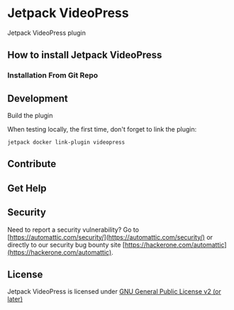 # Jetpack VideoPress

Jetpack VideoPress plugin

## How to install Jetpack VideoPress

### Installation From Git Repo

## Development

Build the plugin

When testing locally, the first time, don't forget to link the plugin:

```cli
jetpack docker link-plugin videopress
```

## Contribute

## Get Help

## Security

Need to report a security vulnerability? Go to [https://automattic.com/security/](https://automattic.com/security/) or directly to our security bug bounty site [https://hackerone.com/automattic](https://hackerone.com/automattic).

## License

Jetpack VideoPress is licensed under [GNU General Public License v2 (or later)](./LICENSE.txt)

